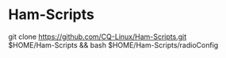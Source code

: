 # Ham-Scripts

git clone https://github.com/CQ-Linux/Ham-Scripts.git \
  $HOME/Ham-Scripts && bash $HOME/Ham-Scripts/radioConfig